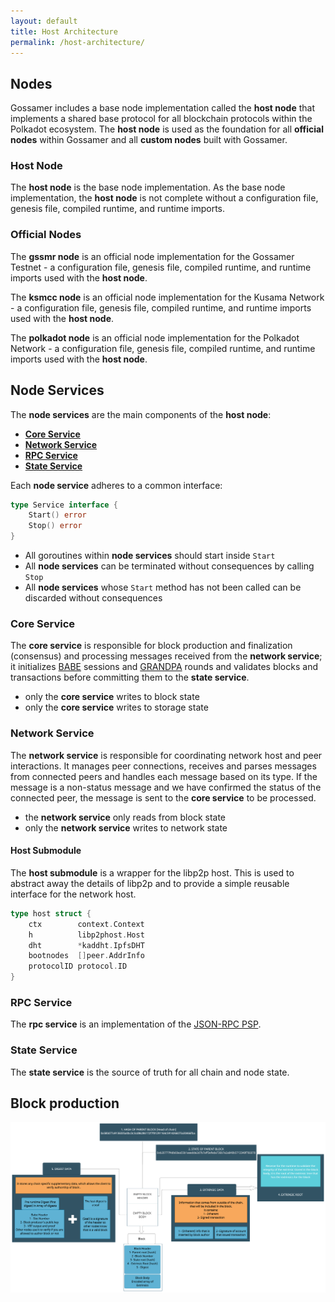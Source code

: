 ```yaml
---
layout: default
title: Host Architecture
permalink: /host-architecture/
---
```


## Nodes

Gossamer includes a base node implementation called the **host node** that implements a shared base protocol for all blockchain protocols within the Polkadot ecosystem. The **host node** is used as the foundation for all **official nodes** within Gossamer and all **custom nodes** built with Gossamer.

### Host Node

The **host node** is the base node implementation. As the base node implementation, the **host node** is not complete without a configuration file, genesis file, compiled runtime, and runtime imports.

### Official Nodes

The **gssmr node** is an official node implementation for the Gossamer Testnet - a configuration file, genesis file, compiled runtime, and runtime imports used with the **host node**.

The **ksmcc node** is an official node implementation for the Kusama Network - a configuration file, genesis file, compiled runtime, and runtime imports used with the **host node**.

The **polkadot node** is an official node implementation for the Polkadot Network - a configuration file, genesis file, compiled runtime, and runtime imports used with the **host node**.

<!-- ### Custom Services

See [Custom Services](/advanced/custom-servives) for more information about building custom node implementations. -->

## Node Services

The **node services** are the main components of the **host node**:

- **[Core Service](#core-service)**
- **[Network Service](#network-service)**
- **[RPC Service](#rpc-service)**
- **[State Service](#state-service)**

Each **node service** adheres to a common interface:

```go
type Service interface {
	Start() error
	Stop() error
}
```

- All goroutines within **node services** should start inside `Start`
- All **node services**  can be terminated without consequences by calling `Stop`
- All **node services** whose `Start` method has not been called can be discarded without consequences

### Core Service

The **core service** is responsible for block production and finalization (consensus) and processing messages received from the **network service**; it initializes <a target="_blank" rel="noopener noreferrer" href="https://research.web3.foundation/en/latest/polkadot/BABE/Babe/">BABE</a> sessions and <a target="_blank" rel="noopener noreferrer" href="https://github.com/w3f/consensus/blob/master/pdf/grandpa.pdf">GRANDPA</a> rounds and validates blocks and transactions before committing them to the **state service**. 

- only the **core service** writes to block state
- only the **core service** writes to storage state

### Network Service

The **network service** is responsible for coordinating network host and peer interactions. It manages peer connections, receives and parses messages from connected peers and handles each message based on its type. If the message is a non-status message and we have confirmed the status of the connected peer, the message is sent to the **core service** to be processed.

- the **network service** only reads from block state
- only the **network service** writes to network state

#### Host Submodule

The **host submodule** is a wrapper for the libp2p host. This is used to abstract away the details of libp2p and to provide a simple reusable interface for the network host.

```go
type host struct {
	ctx        context.Context
	h          libp2phost.Host
	dht        *kaddht.IpfsDHT
	bootnodes  []peer.AddrInfo
	protocolID protocol.ID
}
```


### RPC Service

The **rpc service** is an implementation of the <a target="_blank" rel="noopener noreferrer" href="https://github.com/w3f/PSPs/blob/master/PSPs/drafts/psp-6.md">JSON-RPC PSP</a>.

### State Service

The **state service** is the source of truth for all chain and node state.


## Block production 

<img src="/assets/img/block_production.png" alt="block production" />
